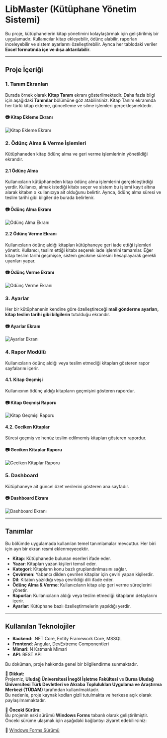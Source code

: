 # LibMaster (Kütüphane Yönetim Sistemi)

Bu proje, kütüphanelerin kitap yönetimini kolaylaştırmak için geliştirilmiş bir uygulamadır. Kullanıcılar kitap ekleyebilir, ödünç alabilir, raporları inceleyebilir ve sistem ayarlarını özelleştirebilir. Ayrıca her tablodaki veriler **Excel formatında içe ve dışa aktarılabilir**.

---

## Proje İçeriği

### 1. Tanım Ekranları
Burada örnek olarak **Kitap Tanım** ekranı gösterilmektedir. Daha fazla bilgi için aşağıdaki **Tanımlar** bölümüne göz atabilirsiniz.
Kitap Tanım ekranında her türlü kitap ekleme, güncelleme ve silme işlemleri gerçekleşmektedir.

#### 📷 Kitap Ekleme Ekranı
![Kitap Ekleme Ekranı](https://raw.githubusercontent.com/senolsn/LibMaster/refs/heads/main/img/KitapTanim.png)

### 2. Ödünç Alma & Verme İşlemleri
Kütüphaneden kitap ödünç alma ve geri verme işlemlerinin yönetildiği ekrandır.

#### 2.1 Ödünç Alma
Kullanıcıların kütüphaneden kitap ödünç alma işlemlerini gerçekleştirdiği yerdir. Kullanıcı, almak istediği kitabı seçer ve sistem bu işlemi kayıt altına alarak kitabın o kullanıcıya ait olduğunu belirtir. Ayrıca, ödünç alma süresi ve teslim tarihi gibi bilgiler de burada belirlenir.

#### 📷 Ödünç Alma Ekranı
![Ödünç Alma Ekranı](https://raw.githubusercontent.com/senolsn/LibMaster/refs/heads/main/img/OduncKitapAl.png)

#### 2.2 Ödünç Verme Ekranı
Kullanıcıların ödünç aldığı kitapları kütüphaneye geri iade ettiği işlemleri yönetir. Kullanıcı, teslim ettiği kitabı seçerek iade işlemini tamamlar. Eğer kitap teslim tarihi geçmişse, sistem gecikme süresini hesaplayarak gerekli uyarıları yapar.

#### 📷 Ödünç Verme Ekranı
![Ödünç Verme Ekranı](https://raw.githubusercontent.com/senolsn/LibMaster/refs/heads/main/img/OduncKitapVer.png)

### 3. Ayarlar
Her bir kütüphanenin kendine göre özelleştireceği **mail gönderme ayarları, kitap teslim tarihi gibi bilgilerin** tutulduğu ekrandır.

#### 📷 Ayarlar Ekranı
![Ayarlar Ekranı](https://raw.githubusercontent.com/senolsn/LibMaster/refs/heads/main/img/Ayarlar.png)

### 4. Rapor Modülü
Kullanıcıların ödünç aldığı veya teslim etmediği kitapları gösteren rapor sayfalarını içerir.

#### 4.1. Kitap Geçmişi
Kullanıcının ödünç aldığı kitapların geçmişini gösteren rapordur.

#### 📷 Kitap Geçmişi Raporu
![Kitap Geçmişi Raporu](https://raw.githubusercontent.com/senolsn/LibMaster/refs/heads/main/img/MevcutUyeKitapGecmisi.png)

#### 4.2. Geciken Kitaplar
Süresi geçmiş ve henüz teslim edilmemiş kitapları gösteren rapordur.

#### 📷 Geciken Kitaplar Raporu
![Geciken Kitaplar Raporu](https://raw.githubusercontent.com/senolsn/LibMaster/refs/heads/main/img/GecikmisKitaplar.png)

### 5. Dashboard
Kütüphaneye ait güncel özet verilerini gösteren ana sayfadır.

#### 📷 Dashboard Ekranı
![Dashboard Ekranı](https://raw.githubusercontent.com/senolsn/LibMaster/refs/heads/main/img/Dashboard.png)

---

## Tanımlar
Bu bölümde uygulamada kullanılan temel tanımlamalar mevcuttur. Her biri için ayrı bir ekran resmi eklenmeyecektir.
- **Kitap**: Kütüphanede bulunan eserleri ifade eder.
- **Yazar**: Kitapları yazan kişileri temsil eder.
- **Kategori**: Kitapların konu bazlı gruplandırılmasını sağlar.
- **Çevirmen**: Yabancı dilden çevrilen kitaplar için çeviri yapan kişilerdir.
- **Dil**: Kitabın yazıldığı veya çevrildiği dili ifade eder.
- **Ödünç Alma & Verme**: Kullanıcıların kitap alıp geri verme süreçlerini yönetir.
- **Raporlar**: Kullanıcıların aldığı veya teslim etmediği kitapların detaylarını içerir.
- **Ayarlar**: Kütüphane bazlı özelleştirmelerin yapıldığı yerdir.

---

## Kullanılan Teknolojiler
- **Backend**: .NET Core, Entity Framework Core, MSSQL
- **Frontend**: Angular, DevExtreme Componentleri
- **Mimari**: N Katmanlı Mimari
- **API**: REST API

Bu doküman, proje hakkında genel bir bilgilendirme sunmaktadır.  

📌 **Dikkat:**  
Projemiz, **Uludağ Üniversitesi İnegöl İşletme Fakültesi** ve **Bursa Uludağ Üniversitesi Türk Devletleri ve Akraba Toplulukları Uygulama ve Araştırma Merkezi (TÜDAM)** tarafından kullanılmaktadır.  
Bu nedenle, proje kaynak kodları gizli tutulmakta ve herkese açık olarak paylaşılmamaktadır.  

📌 **Önceki Sürüm:**  
Bu projenin eski sürümü **Windows Forms** tabanlı olarak geliştirilmiştir.  
Önceki sürüme ulaşmak için aşağıdaki bağlantıyı ziyaret edebilirsiniz:  

🔗 [Windows Forms Sürümü](https://github.com/senolsn/inif)

